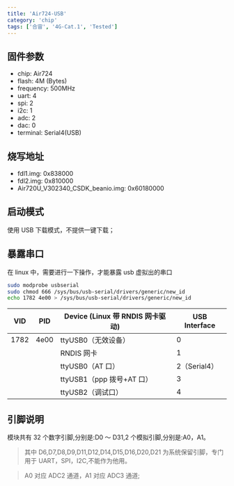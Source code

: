```yaml
---
title: 'Air724-USB'
category: 'chip'
tags: ['合宙', '4G-Cat.1', 'Tested']
---
```


## 固件参数

- chip: Air724
- flash: 4M (Bytes)
- frequency: 500MHz
- uart: 4
- spi: 2
- i2c: 1
- adc: 2
- dac: 0
- terminal: Serial4(USB)

## 烧写地址

- fdl1.img: 0x838000
- fdl2.img: 0x810000
- Air720U_V302340_CSDK_beanio.img: 0x60180000

## 启动模式

使用 USB 下载模式，不提供一键下载；

## 暴露串口

在 linux 中，需要进行一下操作，才能暴露 usb 虚拟出的串口

```bash
sudo modprobe usbserial
sudo chmod 666 /sys/bus/usb-serial/drivers/generic/new_id
echo 1782 4e00 > /sys/bus/usb-serial/drivers/generic/new_id
```

| VID  | PID  | Device (Linux 带 RNDIS 网卡驱动) | USB Interface |
| ---- | ---- | -------------------------------- | ------------- |
| 1782 | 4e00 | ttyUSB0（无效设备）              | 0             |
|      |      | RNDIS 网卡                       | 1             |
|      |      | ttyUSB0（AT 口）                 | 2（Serial4）  |
|      |      | ttyUSB1（ppp 拨号+AT 口）        | 3             |
|      |      | ttyUSB2（调试口）                | 4             |

## 引脚说明

模块共有 32 个数字引脚,分别是:D0 ～ D31,2 个模拟引脚,分别是:A0，A1。

> 其中 D6,D7,D8,D9,D11,D12,D14,D15,D16,D20,D21 为系统保留引脚，专门用于 UART，SPI，I2C,不能作为他用。

> A0 对应 ADC2 通道，A1 对应 ADC3 通道;

<!-- | Pin | ADC      | Alternate |
| --- | -------- | --------- |
| D0  | ADC1_IN0 |           |
| D1  | ADC1_IN1 |           |
| D2  | ADC1_IN2 |           |
| D3  | ADC1_IN3 |           |
| D4  | ADC1_IN4 |           |
| D5  | ADC2_IN0 | SPI1_MISO |
| D6  |          | SPI1_SCK  |
| D7  |          | SPI1_MOSI |
| D8  |          | I2C1_SCL  |
| D9  |          | I2C1_SDA  |
| D10 |          |           |
| D11 |          |           |
| D12 |          |           |
| D13 |          |           |
| D14 |          |           |
| D15 |          |           |
| D16 |          |           |
| D17 |          |           |
| D18 |          | UART2_RX  |
| D19 |          | UART2_TX  |
| D20 |          | UART1_RX  |
| D21 |          | UART1_TX  | -->
